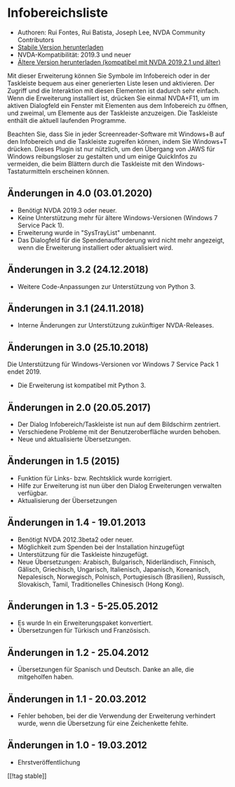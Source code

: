 # Infobereichsliste #

* Authoren: Rui Fontes, Rui Batista, Joseph Lee, NVDA Community Contributors
* [Stabile Version herunterladen][1]
* NVDA-Kompatibilität: 2019.3 und neuer
* [Ältere Version herunterladen (kompatibel mit NVDA 2019.2.1 und älter)][2]

Mit dieser Erweiterung können Sie Symbole im Infobereich oder in der
Taskleiste bequem aus einer generierten Liste lesen und aktivieren. Der
Zugriff und die Interaktion mit diesen Elementen ist dadurch sehr
einfach. Wenn die Erweiterung installiert ist, drücken Sie einmal NVDA+F11,
um im aktiven Dialogfeld ein Fenster mit Elementen aus dem Infobereich zu
öffnen, und zweimal, um Elemente aus der Taskleiste anzuzeigen. Die
Taskleiste enthält die aktuell laufenden Programme.

Beachten Sie, dass Sie in jeder Screenreader-Software mit Windows+B auf den
Infobereich und die Taskleiste zugreifen können, indem Sie Windows+T
drücken. Dieses Plugin ist nur nützlich, um den Übergang von JAWS für
Windows reibungsloser zu gestalten und um einige QuickInfos zu vermeiden,
die beim Blättern durch die Taskleiste mit den Windows-Tastaturmitteln
erscheinen können.

## Änderungen in 4.0 (03.01.2020) ##

* Benötigt NVDA 2019.3 oder neuer.
* Keine Unterstützung mehr für ältere Windows-Versionen (Windows 7 Service
  Pack 1).
* Erweiterung wurde in "SysTrayList" umbenannt.
* Das Dialogfeld für die Spendenaufforderung wird nicht mehr angezeigt, wenn
  die Erweiterung installiert oder aktualisiert wird.

## Änderungen in 3.2 (24.12.2018) ##

* Weitere Code-Anpassungen zur Unterstützung von Python 3.

## Änderungen in 3.1 (24.11.2018) ##

* Interne Änderungen zur Unterstützung zukünftiger NVDA-Releases.

## Änderungen in 3.0 (25.10.2018) ##

Die Unterstützung für Windows-Versionen vor Windows 7 Service Pack 1 endet
2019.

* Die Erweiterung ist kompatibel mit Python 3.

## Änderungen in 2.0 (20.05.2017) ##

* Der Dialog Infobereich/Taskleiste ist nun auf dem Bildschirm zentriert.
* Verschiedene Probleme mit der Benutzeroberfläche wurden behoben.
* Neue und aktualisierte Übersetzungen.

## Änderungen in 1.5 (2015) ##

* Funktion für Links- bzw. Rechtsklick wurde korrigiert.
* Hilfe zur Erweiterung ist nun über den Dialog Erweiterungen verwalten
  verfügbar.
* Aktualisierung der Übersetzungen

## Änderungen in 1.4 - 19.01.2013 ##

* Benötigt NVDA 2012.3beta2 oder neuer.
* Möglichkeit zum Spenden bei der Installation hinzugefügt
* Unterstützung für die Taskleiste hinzugefügt.
* Neue Übersetzungen: Arabisch, Bulgarisch, Niderländisch, Finnisch,
  Gälisch, Griechisch, Ungarisch, Italienisch, Japanisch, Koreanisch,
  Nepalesisch, Norwegisch, Polnisch, Portugiesisch (Brasilien), Russisch,
  Slovakisch, Tamil, Traditionelles Chinesisch (Hong Kong).

## Änderungen in 1.3 - 5-25.05.2012 ##

* Es wurde In ein Erweiterungspaket konvertiert.
* Übersetzungen für Türkisch und Französisch.

## Änderungen in 1.2 - 25.04.2012 ##

* Übersetzungen für Spanisch und Deutsch. Danke an alle, die mitgeholfen
  haben.

## Änderungen in 1.1 - 20.03.2012 ##

* Fehler behoben, bei der die Verwendung der Erweiterung verhindert wurde,
  wenn die Übersetzung für eine Zeichenkette fehlte.

## Änderungen in 1.0 - 19.03.2012 ##

* Ehrstveröffentlichung

[[!tag stable]]

[1]: https://addons.nvda-project.org/files/get.php?file=st

[2]: https://addons.nvda-project.org/files/get.php?file=st-2019
